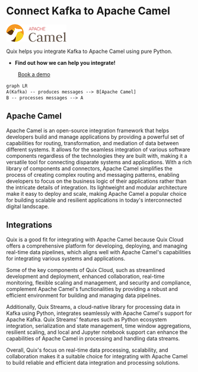 # Connect Kafka to Apache Camel

![](./images/logo_1.jpg)

Quix helps you integrate Kafka to Apache Camel using pure Python.

<div class="grid cards blog-grid-card" markdown>

- __Find out how we can help you integrate!__

    <a class="md-button md-button--primary" href="https://share.hsforms.com/1iW0TmZzKQMChk0lxd_tGiw4yjw2?__hstc=175542013.2303933fbd746c0ac86d9ccbe9bc9100.1728383268831.1729603416735.1729620918855.31&__hssc=175542013.1.1729620918855&__hsfp=2132701734" target="_blank" style="margin:.5rem;">Book a demo</a>

</div>

```mermaid
graph LR
A(Kafka) -- produces messages --> B[Apache Camel]
B -- processes messages --> A
```

## Apache Camel

Apache Camel is an open-source integration framework that helps developers build and manage applications by providing a powerful set of capabilities for routing, transformation, and mediation of data between different systems. It allows for the seamless integration of various software components regardless of the technologies they are built with, making it a versatile tool for connecting disparate systems and applications. With a rich library of components and connectors, Apache Camel simplifies the process of creating complex routing and messaging patterns, enabling developers to focus on the business logic of their applications rather than the intricate details of integration. Its lightweight and modular architecture make it easy to deploy and scale, making Apache Camel a popular choice for building scalable and resilient applications in today's interconnected digital landscape.

## Integrations

Quix is a good fit for integrating with Apache Camel because Quix Cloud offers a comprehensive platform for developing, deploying, and managing real-time data pipelines, which aligns well with Apache Camel's capabilities for integrating various systems and applications. 

Some of the key components of Quix Cloud, such as streamlined development and deployment, enhanced collaboration, real-time monitoring, flexible scaling and management, and security and compliance, complement Apache Camel's functionalities by providing a robust and efficient environment for building and managing data pipelines. 

Additionally, Quix Streams, a cloud-native library for processing data in Kafka using Python, integrates seamlessly with Apache Camel's support for Apache Kafka. Quix Streams' features such as Python ecosystem integration, serialization and state management, time window aggregations, resilient scaling, and local and Jupyter notebook support can enhance the capabilities of Apache Camel in processing and handling data streams. 

Overall, Quix's focus on real-time data processing, scalability, and collaboration makes it a suitable choice for integrating with Apache Camel to build reliable and efficient data integration and processing solutions.

